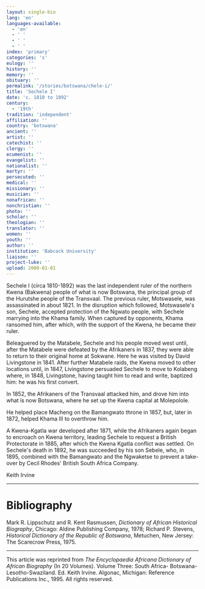 ```yaml
---
layout: single-bio
lang: 'en'
languages-available:
  - 'en'
  - ' '
  - ' '
  - ' '
index: 'primary'
categories: 's'
eulogy: ''
history: ''
memory: ''
obituary: ''
permalink: '/stories/botswana/chele-i/'
title: 'Sechele I'
date: 'c. 1810 to 1892'
century:
  - '19th'
tradition: 'independent'
affiliation: ''
country: 'botswana'
ancient: ''
artist: ''
catechist: ''
clergy: ''
ecumenist: ''
evangelist: ''
nationalist: ''
martyr: ''
persecuted: ''
medical: ''
missionary: ''
musician: ''
nonafrican: ''
nonchristian: ''
photo: ''
scholar: ''
theologian: ''
translator: ''
women: ''
youth: ''
author: ''
institution: 'Babcock University'
liaison: ''
project-luke: ''
upload: 2000-01-01
---
```



Sechele I (circa 1810-1892) was the last independent ruler of the northern Kwena (Bakwena) people of what is now Botswana, the principal group of the Hurutshe people of the Transvaal. The previous ruler, Motswasele, was assassinated in about 1821. In the disruption which followed, Motswasele's son, Sechele, accepted protection of the Ngwato people, with Sechele marrying into the Khama family. When captured by opponents, Khama ransomed him, after which, with the support of the Kwena, he became their ruler.

Beleaguered by the Matabele, Sechele and his people moved west until, after the Matabele were defeated by the Afrikaners in 1837, they were able to return to their original home at Sokwane. Here he was visited by David Livingstone in 1841. After further Matabele raids, the Kwena moved to other locations until, in 1847, Livingstone persuaded Sechele to move to Kolabeng where, in 1848, Livingstone, having taught him to read and write, baptized him: he was his first convert.

In 1852, the Afrikaners of the Transvaal attacked him, and drove him into what is now Botswana, where he set up the Kwena capital at Molepolole.

He helped place Macheng on the Bamangwato throne in 1857, but, later in 1872, helped Khama III to overthrow him.

A Kwena-Kgatla war developed after 1871, while the Afrikaners again began to encroach on Kwena territory, leading Sechele to request a British Protectorate in 1885, after which the Kwena Kgatla conflict was settled. On Sechele's death in 1892, he was succeeded by his son Sebele, who, in 1895, combined with the Bamangwato and the Ngwaketse to prevent a take-over by Cecil Rhodes' British South Africa Company.

Keith Irvine

---

# Bibliography

Mark R. Lippschutz and R. Kent Rasmussen, *Dictionary of African Historical Biography*, Chicago: Aldine Publishing Company, 1978; Richard P. Stevens, *Historical Dictionary of the Republic of Botswana*, Metuchen, New Jersey: The Scarecrow Press, 1975.

---

This article was reprinted from *The Encyclopaedia Africana Dictionary of African Biography* (In 20 Volumes). Volume Three: South Africa- Botswana-Lesotho-Swaziland. Ed. Keith Irvine. Algonac, Michigan: Reference Publications Inc., 1995.  All rights reserved.
